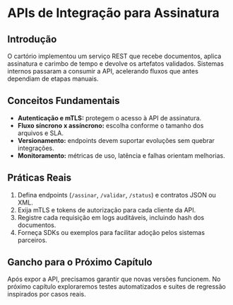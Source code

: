 # APIs de Integração para Assinatura

## Introdução

O cartório implementou um serviço REST que recebe documentos, aplica assinatura e carimbo de tempo e devolve os artefatos validados. Sistemas internos passaram a consumir a API, acelerando fluxos que antes dependiam de etapas manuais.

## Conceitos Fundamentais

- **Autenticação e mTLS:** protegem o acesso à API de assinatura.
- **Fluxo síncrono x assíncrono:** escolha conforme o tamanho dos arquivos e SLA.
- **Versionamento:** endpoints devem suportar evoluções sem quebrar integrações.
- **Monitoramento:** métricas de uso, latência e falhas orientam melhorias.

## Práticas Reais

1. Defina endpoints (`/assinar`, `/validar`, `/status`) e contratos JSON ou XML.
2. Exija mTLS e tokens de autorização para cada cliente da API.
3. Registre cada requisição em logs auditáveis, incluindo hash dos documentos.
4. Forneça SDKs ou exemplos para facilitar adoção pelos sistemas parceiros.

## Gancho para o Próximo Capítulo

Após expor a API, precisamos garantir que novas versões funcionem. No próximo capítulo exploraremos testes automatizados e suites de regressão inspirados por casos reais.
